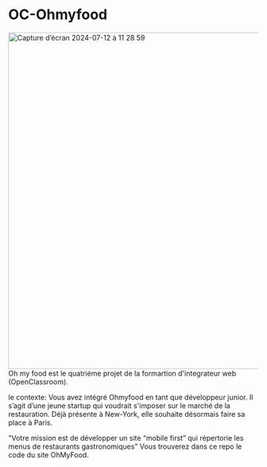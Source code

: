 # OC-Ohmyfood
 
<img width="677" alt="Capture d’écran 2024-07-12 à 11 28 59" src="https://github.com/user-attachments/assets/a3f4f2ba-757a-4a56-a677-ee92418550eb">
Oh my food est le quatriéme projet de la formartion d'integrateur web (OpenClassroom).

le contexte: Vous avez intégré Ohmyfood en tant que développeur junior. Il s’agit d’une jeune startup qui voudrait s'imposer sur le marché de la restauration. Déjà présente à New-York, elle souhaite désormais faire sa place à Paris. 

"Votre mission est de développer un site “mobile first” qui répertorie les menus de restaurants gastronomiques"
 Vous trouverez dans ce repo le code du site OhMyFood.
